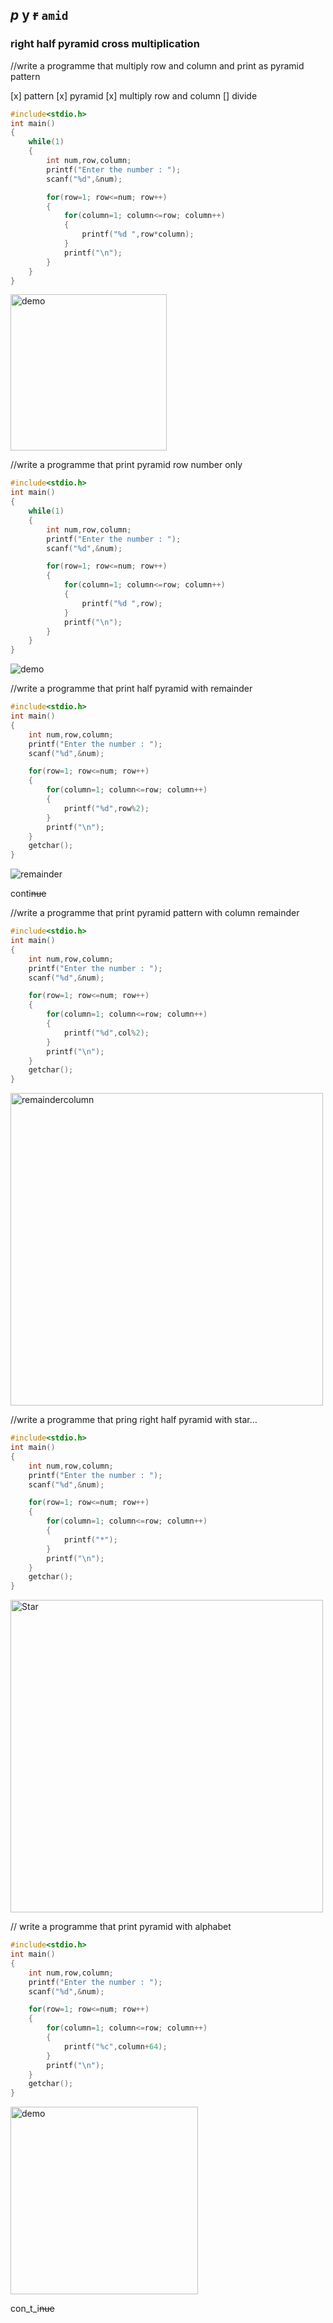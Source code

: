<!-- Markdown Tutorial-->

_p_ __y__ ~~r~~ `amid`
---

### right half pyramid cross multiplication

//write a programme that multiply row and column and print as pyramid pattern

[x] pattern
[x] pyramid
[x] multiply row and column
[] divide

```c
#include<stdio.h>
int main()
{
    while(1)
    {
        int num,row,column;
        printf("Enter the number : ");
        scanf("%d",&num);

        for(row=1; row<=num; row++)
        {
            for(column=1; column<=row; column++)
            {
                printf("%d ",row*column);
            }
            printf("\n");
        }
    }
}
```  
<!--![Demo](./images/multiplicationpyramid.png)-->

<img src="./images/multiplicationpyramid.png" width="250" title="demo"/>

//write a programme that print pyramid row number only

```c
#include<stdio.h>
int main()
{
    while(1)
    {
        int num,row,column;
        printf("Enter the number : ");
        scanf("%d",&num);

        for(row=1; row<=num; row++)
        {
            for(column=1; column<=row; column++)
            {
                printf("%d ",row);
            }
            printf("\n");
        }
    }
}
```  
<img src="./images/row.png" widh="300" title="demo"/>

</br>

//write a programme that print half pyramid with remainder

```c
#include<stdio.h>
int main()
{
    int num,row,column;
    printf("Enter the number : ");
    scanf("%d",&num);

    for(row=1; row<=num; row++)
    {
        for(column=1; column<=row; column++)
        {
            printf("%d",row%2);
        }
        printf("\n");
    }
    getchar();
}
```

![remainder](./images/remainder.png)

conti~~nue~~

//write a programme that print pyramid pattern with column remainder

```c
#include<stdio.h>
int main()
{
    int num,row,column;
    printf("Enter the number : ");
    scanf("%d",&num);

    for(row=1; row<=num; row++)
    {
        for(column=1; column<=row; column++)
        {
            printf("%d",col%2);
        }
        printf("\n");
    }
    getchar();
}
```  

<img src="./images/remaindercolumn.png" width="500" title="remaindercolumn" />  

//write a programme that pring right half pyramid with star...

```c
#include<stdio.h>
int main()
{
    int num,row,column;
    printf("Enter the number : ");
    scanf("%d",&num);

    for(row=1; row<=num; row++)
    {
        for(column=1; column<=row; column++)
        {
            printf("*");
        }
        printf("\n");
    }
    getchar();
}
```

<img src="./images/star.png" width="500" title="Star"/>  

// write a programme that print pyramid with alphabet  

```c
#include<stdio.h>
int main()
{
    int num,row,column;
    printf("Enter the number : ");
    scanf("%d",&num);

    for(row=1; row<=num; row++)
    {
        for(column=1; column<=row; column++)
        {
            printf("%c",column+64);
        }
        printf("\n");
    }
    getchar();
}
```  

<img src="./images/alphabet.png" width="300" title="demo"/>  

con_t_i~~nue~~